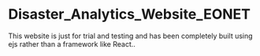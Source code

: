 # Disaster_Analytics_Website_EONET

This website is just for trial and testing and has been completely built using ejs rather than a framework like React..
